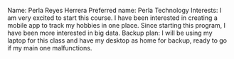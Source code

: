 
Name: Perla Reyes Herrera
Preferred name: Perla
Technology Interests: I am very excited to start this course. I have been interested in creating a mobile app to track my hobbies in one place. Since starting this program, I have been more interested in big data.
Backup plan: I will be using my laptop for this class and have my desktop as home for backup, ready to go if my main one malfunctions. 
